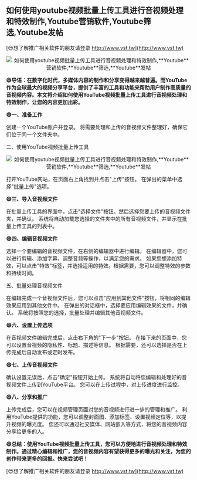 ## **如何使用youtube视频批量上传工具进行音视频处理和特效制作,**Youtube**营销软件,**Youtube**筛选,**Youtube**发帖**

[😍想了解推广相关软件的朋友请登录 http://www.vst.tw](http://www.vst.tw)

 <center><img src="https://vst.tw/MP4/tuiguang/png/0.png" alt="如何使用youtube视频批量上传工具进行音视频处理和特效制作,**Youtube**营销软件,**Youtube**筛选,**Youtube**发帖"></center>

**😄导语：在数字化时代，多媒体内容的制作和分享变得越来越普遍。而YouTube作为全球最大的视频分享平台，提供了丰富的工具和功能来帮助用户制作高质量的音视频内容。本文将介绍如何使用YouTube视频批量上传工具进行音视频处理和特效制作，让您的内容更加出彩。**

**😄一、准备工作**

创建一个YouTube账户并登录。
将需要处理和上传的音视频文件整理好，确保它们位于同一个文件夹中。

二、使用YouTube视频批量上传工具

 <center><img src="https://vst.tw/MP4/tuiguang/png/7.png" alt="如何使用youtube视频批量上传工具进行音视频处理和特效制作,**Youtube**营销软件,**Youtube**筛选,**Youtube**发帖"></center>

打开YouTube网站，在页面右上角找到并点击"上传"按钮。
在弹出的菜单中选择"批量上传"选项。

**😄三、导入音视频文件**

在批量上传工具的界面中，点击"选择文件"按钮。然后选择您要上传的音视频文件夹，并确认。
系统将自动加载您选择的文件夹中的所有音视频文件，并显示在批量上传工具的列表中。

**😄四、编辑音视频文件**

选择一个要编辑的音视频文件，在右侧的编辑器中进行编辑。
在编辑器中，您可以进行剪辑、添加字幕、调整音频等操作，以满足您的需求。
如果您想添加特效，可以点击"特效"标签，并选择适用的特效。根据需要，您可以调整特效的参数和持续时间。

五、批量处理音视频文件

在编辑完成一个音视频文件后，您可以点击"应用到其他文件"按钮，将相同的编辑效果应用到其他文件中。
在弹出的对话框中，选择要应用编辑效果的文件，并确认。
系统将按照您的选择，批量处理并编辑其他音视频文件。

**😄六、设置上传选项**

在音视频文件编辑完成后，点击右下角的"下一步"按钮。
在接下来的页面中，您可以设置音视频的隐私性、标题、描述等信息。
根据需要，还可以选择是否在上传完成后自动发布或定时发布。

**😄七、上传音视频文件**

确认设置无误后，点击"确定"按钮开始上传。
系统将自动将您编辑和处理好的音视频文件上传到YouTube平台。
您可以在上传过程中，对上传进度进行监控。

**😄八、分享和推广**

上传完成后，您可以在视频管理页面对您的音视频进行进一步的管理和推广。
利用YouTube提供的功能，您可以调整封面图、添加标签、设置视频定位等，以提升视频的曝光度。
您还可以通过社交媒体、网站嵌入等方式，将您的音视频内容分享给更多的人。

**😄总结：使用YouTube视频批量上传工具，您可以方便地进行音视频处理和特效制作。通过精心编辑和推广，您的音视频内容有望获得更多的曝光和关注，为您的创作带来更多的回报。快来尝试吧！**

[😍想了解推广相关软件的朋友请登录 http://www.vst.tw](http://www.vst.tw)



